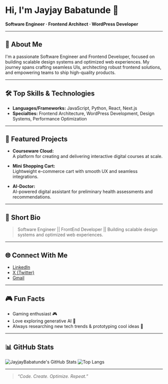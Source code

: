 # Hi, I'm Jayjay Babatunde 👋

**Software Engineer · Frontend Architect · WordPress Developer**

---

## 🚀 About Me

I'm a passionate Software Engineer and Frontend Developer, focused on building scalable design systems and optimized web experiences. My journey spans crafting seamless UIs, architecting robust frontend solutions, and empowering teams to ship high-quality products.

---

## 🛠️ Top Skills & Technologies

- **Languages/Frameworks:** JavaScript, Python, React, Next.js
- **Specialties:** Frontend Architecture, WordPress Development, Design Systems, Performance Optimization

---

## 🌟 Featured Projects

- **Courseware Cloud:**  
  A platform for creating and delivering interactive digital courses at scale.

- **Mini Shopping Cart:**  
  Lightweight e-commerce cart with smooth UX and seamless integrations.

- **AI-Doctor:**  
  AI-powered digital assistant for preliminary health assessments and recommendations.

---

## 📝 Short Bio

> Software Engineer || FrontEnd Developer || Building scalable design systems and optimized web experiences.

---

## 🌐 Connect With Me

- [LinkedIn](https://www.linkedin.com/in/babatunde-ajagbe)
- [X (Twitter)](https://x.com/BabatundeA43617)
- [Gmail](ajagbebabatunde153@gmail.com)

---

## 🎮 Fun Facts

- Gaming enthusiast 🎮
- Love exploring generative AI 🤖
- Always researching new tech trends & prototyping cool ideas 🚀

---

## 📊 GitHub Stats

![JayjayBabatunde's GitHub Stats](https://github-readme-stats.vercel.app/api?username=JayjayBabatunde&show_icons=true&theme=radical)
![Top Langs](https://github-readme-stats.vercel.app/api/top-langs/?username=JayjayBabatunde&layout=compact&theme=radical)

---

> _“Code. Create. Optimize. Repeat.”_
